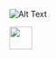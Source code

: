 ![Alt Text](https://media.giphy.com/media/VbnUQpnihPSIgIXuZv/giphy.gif)

<img src="https://media.giphy.com/media/VbnUQpnihPSIgIXuZv/giphy.gif" width="40" height="40" />
